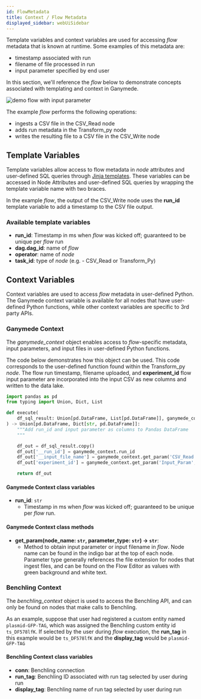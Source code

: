 ```yaml
---
id: FlowMetadata
title: Context / Flow Metadata
displayed_sidebar: webUiSidebar
---
```


Template variables and context variables are used for accessing _flow_ metadata that is known at runtime.  Some examples of this metadata are:
- timestamp associated with run
- filename of file processed in run
- input parameter specified by end user

In this section, we'll reference the _flow_ below to demonstrate concepts associated with templating and context in Ganymede.  

<img alt="demo flow with input parameter" src="https://ganymede-bio.mo.cloudinary.net/apiServer/Input_Param_20230108.png"/>

The example _flow_ performs the following operations:
- ingests a CSV file in the CSV_Read node
- adds run metadata in the Transform_py node
- writes the resulting file to a CSV file in the CSV_Write node

## Template Variables

Template variables allow access to flow metadata in _node_ attributes and user-defined SQL queries through [Jinja templates](https://jinja.palletsprojects.com/en/3.1.x/).  These variables can be accessed in Node Attributes and user-defined SQL queries by wrapping the template variable name with two braces.

In the example _flow_, the output of the CSV_Write node uses the **run_id** template variable to add a timestamp to the CSV file output.

### Available template variables

- **run_id**: Timestamp in ms when _flow_ was kicked off; guaranteed to be unique per _flow_ run
- **dag.dag_id**: name of _flow_
- **operator**: name of _node_
- **task_id**: type of _node_ (e.g. - CSV_Read or Transform_Py)

## Context Variables

Context variables are used to access _flow_ metadata in user-defined Python.  The Ganymede context variable is available for all nodes that have user-defined Python functions, while other context variables are specific to 3rd party APIs.

### Ganymede Context

The _ganymede_context_ object enables access to _flow_-specific metadata, input parameters, and input files in user-defined Python functions.  

The code below demonstrates how this object can be used.  This code corresponds to the user-defined function found within the Transform_py _node_.  The flow run timestamp, filename uploaded, and **experiment_id** flow input parameter are incorporated into the input CSV as new columns and written to the data lake.

```python
import pandas as pd
from typing import Union, Dict, List

def execute(
    df_sql_result: Union[pd.DataFrame, List[pd.DataFrame]], ganymede_context=None
) -> Union[pd.DataFrame, Dict[str, pd.DataFrame]]:
    """Add run_id and input parameter as columns to Pandas DataFrame
    """

    df_out = df_sql_result.copy()
    df_out['__run_id'] = ganymede_context.run_id
    df_out['__input_file_name'] = ganymede_context.get_param('CSV_Read', 'csv')
    df_out['experiment_id'] = ganymede_context.get_param('Input_Param', 'param')

    return df_out
```

#### Ganymede Context class variables
- **run_id**: `str`
  - Timestamp in ms when _flow_ was kicked off; guaranteed to be unique per _flow_ run.

#### Ganymede Context class methods
- **get_param(node_name: `str`, parameter_type: `str`) -> `str`**:
  - Method to obtain input parameter or input filename in _flow_.  Node name can be found in the indigo bar at the top of each node.  Parameter type generally references the file extension for nodes that ingest files, and can be found on the Flow Editor as values with green background and white text.

### Benchling Context

The _benchling_context_ object is used to access the Benchling API, and can only be found on nodes that make calls to Benchling.  

As an example, suppose that user had registered a custom entity named `plasmid-GFP-TAG`, which was assigned the Benchling custom entity id `ts_DF578lfK`.  If selected by the user during _flow_ execution, the **run_tag** in this example would be `ts_DF578lfK` and the **display_tag** would be `plasmid-GFP-TAG`

#### Benchling Context class variables
- **conn**: Benchling connection
- **run_tag**: Benchling ID associated with run tag selected by user during run
- **display_tag**: Benchling name of run tag selected by user during run
